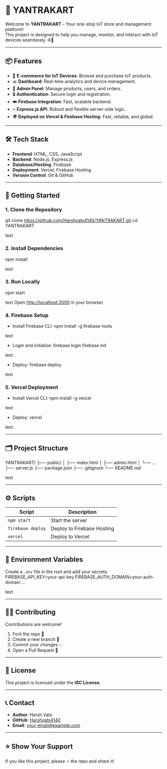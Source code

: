# 🚀 YANTRAKART

Welcome to **YANTRAKART** – Your one-stop IoT store and management platform!  
This project is designed to help you manage, monitor, and interact with IoT devices seamlessly. 🌐🔌

---

## 📦 Features

- 🛒 **E-commerce for IoT Devices**: Browse and purchase IoT products.
- 📊 **Dashboard**: Real-time analytics and device management.
- 👤 **Admin Panel**: Manage products, users, and orders.
- 🔒 **Authentication**: Secure login and registration.
- ☁️ **Firebase Integration**: Fast, scalable backend.
- ⚡ **Express.js API**: Robust and flexible server-side logic.
- 🌍 **Deployed on Vercel & Firebase Hosting**: Fast, reliable, and global.

---

## 🛠️ Tech Stack

- **Frontend**: HTML, CSS, JavaScript
- **Backend**: Node.js, Express.js
- **Database/Hosting**: Firebase
- **Deployment**: Vercel, Firebase Hosting
- **Version Control**: Git & GitHub

---

## 🚀 Getting Started

### 1. **Clone the Repository**

git clone https://github.com/Harshvats4140/YANTRAKART.git
cd YANTRAKART


text

### 2. **Install Dependencies**

npm install


text

### 3. **Run Locally**

npm start


text
Open [http://localhost:3000](http://localhost:3000) in your browser.

### 4. **Firebase Setup**

- Install Firebase CLI:
npm install -g firebase-tools


text
- Login and initialize:
firebase login
firebase init


text
- Deploy:
firebase deploy


text

### 5. **Vercel Deployment**

- Install Vercel CLI:
npm install -g vercel


text
- Deploy:
vercel


text

---

## 🗂️ Project Structure

YANTRAKART/
├── public/
│ ├── index.html
│ ├── admin.html
│ └── ...
├── server.js
├── package.json
├── .gitignore
└── README.md


text

---

## ⚙️ Scripts

| Script         | Description            |
| -------------- | ---------------------- |
| `npm start`    | Start the server       |
| `firebase deploy` | Deploy to Firebase Hosting |
| `vercel`       | Deploy to Vercel       |

---

## 🔐 Environment Variables

Create a `.env` file in the root and add your secrets:
FIREBASE_API_KEY=your-api-key
FIREBASE_AUTH_DOMAIN=your-auth-domain
...


text

---

## 👨‍💻 Contributing

Contributions are welcome!  
1. Fork the repo 🍴  
2. Create a new branch 🌱  
3. Commit your changes 💡  
4. Open a Pull Request 🚀

---

## 📝 License

This project is licensed under the **ISC License**.

---

## 📞 Contact

- **Author**: Harsh Vats
- **GitHub**: [Harshvats4140](https://github.com/Harshvats4140)
- **Email**: your-email@example.com

---

## ⭐️ Show Your Support

If you like this project, please ⭐️ the repo and share it!
